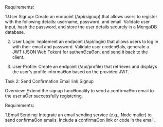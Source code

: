 Requirements:

1.User Signup:
    Create an endpoint (/api/signup) that allows users to register with the following details:
    username, password, and email.
    Validate user input, hash the password, and store the user details securely in a MongoDB
    database.

2. User Login:
     Implement an endpoint (/api/login) that allows users to log in with their email and password.
     Validate user credenƟals, generate a JWT (JSON Web Token) for authenƟcaƟon, and send it
    back to the client.

3. User Profile:
     Create an endpoint (/api/profile) that retrieves and displays the user's profile informaƟon
    based on the provided JWT.



Task 2: Send Confirmation Email link Signup

Overview:
     Extend the signup funcƟonality to send a confirmaƟon email to the user aŌer successfully
    registering.

Requirements:

1.Email Sending:
     Integrate an email sending service (e.g., Node mailer) to send confirmaƟon emails.
     Include a confirmaƟon link or code in the email.